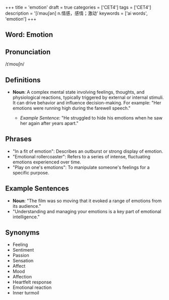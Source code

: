 +++
title = 'emotion'
draft = true
categories = ['CET4']
tags = ['CET4']
description = '[iˈməu∫ən] n.情感，感情；激动'
keywords = ['ai words', 'emotion']
+++

## Word: Emotion

## Pronunciation
/ɪˈmoʊʃn/

## Definitions
- **Noun**: A complex mental state involving feelings, thoughts, and physiological reactions, typically triggered by external or internal stimuli. It can drive behavior and influence decision-making. For example: "Her emotions were running high during the farewell speech."

  - _Example Sentence:_ "He struggled to hide his emotions when he saw her again after years apart."

## Phrases
- "In a fit of emotion": Describes an outburst or strong display of emotion.
- "Emotional rollercoaster": Refers to a series of intense, fluctuating emotions experienced over time.
- "Play on one's emotions": To manipulate someone's feelings for a specific purpose.

## Example Sentences
- **Noun**: "The film was so moving that it evoked a range of emotions from its audience."
- "Understanding and managing your emotions is a key part of emotional intelligence."

## Synonyms
- Feeling
- Sentiment
- Passion
- Sensation
- Affect
- Mood
- Affection
- Heartfelt response
- Emotional reaction
- Inner turmoil
